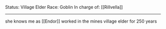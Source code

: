 Status: Village Elder
Race: Goblin
In charge of: [[Rillvella]]

---

she knows me as [[Endor]]
worked in the mines
village elder for 250 years